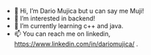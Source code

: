 - 👋 Hi, I’m Dario Mujica but u can say me Muji!
- 👀 I’m interested in backend!
- 🌱 I’m currently learning c++ and java.
- 📫 You can reach me on linkedin, https://www.linkedin.com/in/dariomujica/ .

<!---
Dario-Mujica/Dario-Mujica is a ✨ special ✨ repository because its `README.md` (this file) appears on your GitHub profile.
You can click the Preview link to take a look at your changes.
--->

